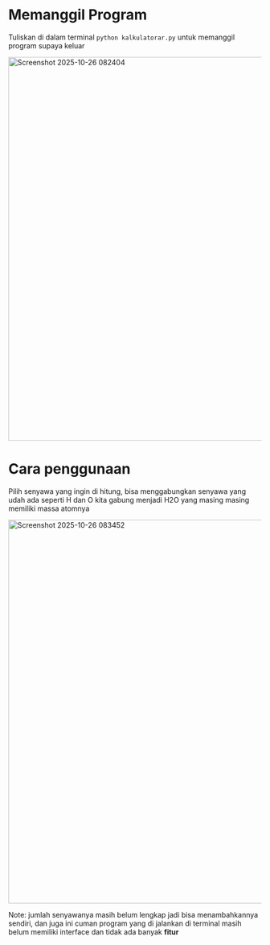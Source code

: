 # Memanggil Program

Tuliskan di dalam terminal `python kalkulatorar.py` untuk memanggil program supaya keluar

<img width="1483" height="762" alt="Screenshot 2025-10-26 082404" src="https://github.com/user-attachments/assets/ae740d10-2a95-49a9-b883-fa1acf177d24" />

# Cara penggunaan

Pilih senyawa yang ingin di hitung, bisa menggabungkan senyawa yang udah ada seperti H dan O kita gabung menjadi H2O yang masing masing memiliki massa atomnya

<img width="1483" height="762" alt="Screenshot 2025-10-26 083452" src="https://github.com/user-attachments/assets/ee3d20c3-1431-4391-b103-96526e68f372" />

Note: jumlah senyawanya masih belum lengkap jadi bisa menambahkannya sendiri, dan juga ini cuman program yang di jalankan di terminal masih belum memiliki interface dan tidak ada banyak **fitur**
